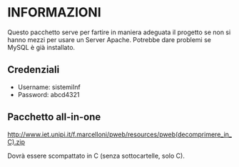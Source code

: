 # INFORMAZIONI
Questo pacchetto serve per fartire in maniera adeguata il progetto se non si hanno mezzi per usare un Server Apache. Potrebbe dare problemi se MySQL è già installato. 

## Credenziali
- Username: sistemiInf
- Password: abcd4321

## Pacchetto all-in-one
http://www.iet.unipi.it/f.marcelloni/pweb/resources/pweb(decomprimere_in_C).zip

Dovrà essere scompattato in C (senza sottocartelle, solo C).

